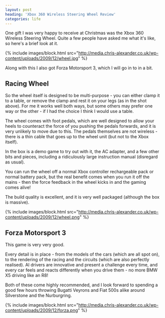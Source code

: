 ```yaml
---
layout: post
heading: 'Xbox 360 Wireless Steering Wheel Review'
categories: life
---
```


One gift I was very happy to receive at Christmas was the Xbox 360 Wireless Steering Wheel. Quite a few people have asked me what it's like, so here's a brief look at it.

{% include images/block.html src="http://media.chris-alexander.co.uk/wp-content/uploads/2009/12/wheel.jpg" %}

Along with this I also got Forza Motorsport 3, which I will go in to in a bit.

## Racing Wheel

So the wheel itself is designed to be multi-purpose - you can either clamp it to a table, or remove the clamp and rest it on your legs (as in the shot above). For me it works well both ways, but some others may prefer one way or the other - if I had the choice I think I would use a table.

The wheel comes with foot pedals, which are well designed to allow your heels to counteract the force of you pushing the pedals forwards, and it is very unlikely to move due to this. The pedals themselves are not wireless - there is a thin cable that goes up to the wheel unit (but not to the Xbox itself).

In the box is a demo game to try out with it, the AC adapter, and a few other bits and pieces, including a ridiculously large instruction manual (disregard as usual).

You can run the wheel off a normal Xbox controller rechargeable pack or normal battery pack, but the real benefit comes when you run it off the mains - then the force feedback in the wheel kicks in and the gaming comes alive!

The build quality is excellent, and it is very well packaged (although the box is massive).

{% include images/block.html src="http://media.chris-alexander.co.uk/wp-content/uploads/2009/12/wheel.png" %}

## Forza Motorsport 3

This game is very very good.

Every detail is in place - from the models of the cars (which are all spot on), to the rendering of the racing and the circuits (which are also perfectly realised). AI drivers are innovative and present a challenge every time, and every car feels and reacts differently when you drive them - no more BMW X5 driving like an R8!

Both of these come highly recommended, and I look forward to spending a good few hours throwing Bugatti Veyrons and Fiat 500s alike around Silverstone and the Nurburgring.

{% include images/block.html src="http://media.chris-alexander.co.uk/wp-content/uploads/2009/12/forza.png" %}